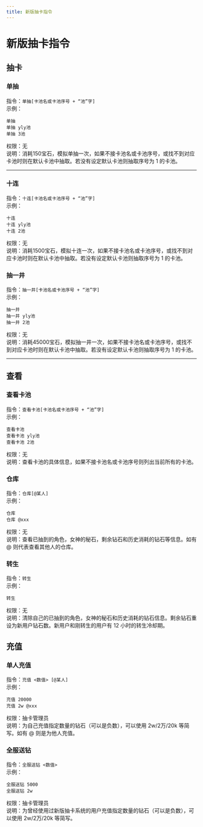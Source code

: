 ```yaml
---
title: 新版抽卡指令
---
```


# 新版抽卡指令

## 抽卡
### 单抽
指令：`单抽[卡池名或卡池序号 + “池”字]`  
示例：
```
单抽  
单抽 yly池  
单抽 3池
```   
权限：无  
说明：消耗150宝石，模拟单抽一次，如果不接卡池名或卡池序号，或找不到对应卡池时则在默认卡池中抽取。若没有设定默认卡池则抽取序号为 1 的卡池。  
***  

### 十连
指令：`十连[卡池名或卡池序号 + “池”字]`  
示例：
```
十连  
十连 yly池  
十连 2池
```   
权限：无  
说明：消耗1500宝石，模拟十连一次，如果不接卡池名或卡池序号，或找不到对应卡池时则在默认卡池中抽取。若没有设定默认卡池则抽取序号为 1 的卡池。 

### 抽一井
指令：`抽一井[卡池名或卡池序号 + “池”字]`    
示例：
```
抽一井  
抽一井 yly池  
抽一井 2池
```   
权限：无  
说明：消耗45000宝石，模拟抽一井一次，如果不接卡池名或卡池序号，或找不到对应卡池时则在默认卡池中抽取。若没有设定默认卡池则抽取序号为 1 的卡池。   
***
## 查看
### 查看卡池
指令：`查看卡池[卡池名或卡池序号 + “池”字]`  
示例：
```
查看卡池  
查看卡池 yly池  
查看卡池 2池
```   
权限：无  
说明：查看卡池的具体信息，如果不接卡池名或卡池序号则列出当前所有的卡池。   

### 仓库
指令：`仓库[@某人]`  
示例：
```
仓库  
仓库 @xxx
```   
权限：无  
说明：查看已抽到的角色，女神的秘石，剩余钻石和历史消耗的钻石等信息。如有 @ 则代表查看其他人的仓库。   

### 转生
指令：`转生`  
示例：
```
转生
```  
权限：无    
说明：清除自己的已抽到的角色，女神的秘石和历史消耗的钻石信息。剩余钻石重设为新用户钻石数。新用户和刚转生的用户有 12 小时的转生冷却期。
## 充值
### 单人充值
指令：`充值 <数值> [@某人]`  
示例：
```
充值 20000  
充值 2w @xxx
```   
权限：抽卡管理员  
说明：为自己充值指定数量的钻石（可以是负数），可以使用 2w/2万/20k 等简写。如有 @ 则是为他人充值。 

### 全服送钻
指令：`全服送钻 <数值>`  
示例：
```
全服送钻 5000    
全服送钻 2w
```   
权限：抽卡管理员    
说明：为曾经使用过新版抽卡系统的用户充值指定数量的钻石（可以是负数），可以使用 2w/2万/20k 等简写。   
